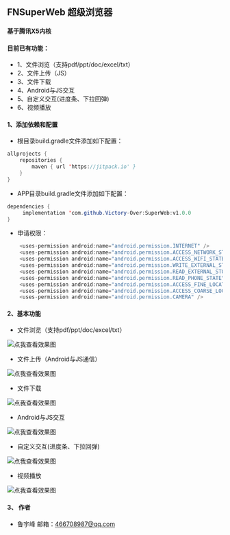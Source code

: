 ## FNSuperWeb 超级浏览器

#### 基于腾讯X5内核

#### 目前已有功能：

* 1、文件浏览（支持pdf/ppt/doc/excel/txt）
* 2、文件上传（JS）
* 3、文件下载
* 4、Android与JS交互
* 5、自定义交互(进度条、下拉回弹)
* 6、视频播放


#### 1、添加依赖和配置
* 根目录build.gradle文件添加如下配置：

```Java
allprojects {
    repositories {
       	maven { url 'https://jitpack.io' }
    }
}
```

* APP目录build.gradle文件添加如下配置：

```Java
dependencies {
     implementation 'com.github.Victory-Over:SuperWeb:v1.0.0
}
```

* 申请权限：

```Java
    <uses-permission android:name="android.permission.INTERNET" />
    <uses-permission android:name="android.permission.ACCESS_NETWORK_STATE" />
    <uses-permission android:name="android.permission.ACCESS_WIFI_STATE" />
    <uses-permission android:name="android.permission.WRITE_EXTERNAL_STORAGE" />
    <uses-permission android:name="android.permission.READ_EXTERNAL_STORAGE" />
    <uses-permission android:name="android.permission.READ_PHONE_STATE" />
    <uses-permission android:name="android.permission.ACCESS_FINE_LOCATION" />
    <uses-permission android:name="android.permission.ACCESS_COARSE_LOCATION" />
    <uses-permission android:name="android.permission.CAMERA" />
```



#### 2、基本功能
* 文件浏览（支持pdf/ppt/doc/excel/txt）

![点我查看效果图](https://github.com/Victory-Over/SuperWeb/blob/master/file_open.gif)

* 文件上传（Android与JS通信）

![点我查看效果图](https://github.com/Victory-Over/SuperWeb/blob/master/file_upload.gif)

* 文件下载

![点我查看效果图](https://github.com/Victory-Over/SuperWeb/blob/master/file_download.gif)

* Android与JS交互

![点我查看效果图](https://github.com/Victory-Over/SuperWeb/blob/master/js.gif)

* 自定义交互(进度条、下拉回弹)

![点我查看效果图](https://github.com/Victory-Over/SuperWeb/blob/master/interactive.gif)

* 视频播放

![点我查看效果图](https://github.com/Victory-Over/SuperWeb/blob/master/video.gif)



#### 3、 作者
* 鲁宇峰   邮箱：466708987@qq.com
